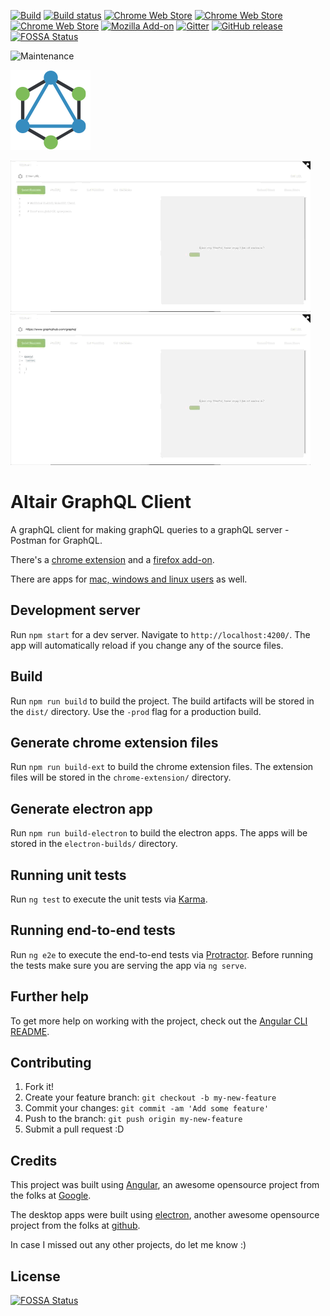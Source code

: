 [![Build](https://travis-ci.org/imolorhe/altair.svg?branch=master "Travis CI")](https://travis-ci.org/imolorhe/altair)
[![Build status](https://ci.appveyor.com/api/projects/status/qp69kxnlxntsumdj/branch/staging?svg=true)](https://ci.appveyor.com/project/imolorhe/altair/branch/staging)
[![Chrome Web Store](https://img.shields.io/chrome-web-store/d/flnheeellpciglgpaodhkhmapeljopja.svg)](https://chrome.google.com/webstore/detail/altair-graphql-client/flnheeellpciglgpaodhkhmapeljopja)
[![Chrome Web Store](https://img.shields.io/chrome-web-store/v/flnheeellpciglgpaodhkhmapeljopja.svg)](https://chrome.google.com/webstore/detail/altair-graphql-client/flnheeellpciglgpaodhkhmapeljopja)
[![Chrome Web Store](https://img.shields.io/chrome-web-store/rating/flnheeellpciglgpaodhkhmapeljopja.svg)](https://chrome.google.com/webstore/detail/altair-graphql-client/flnheeellpciglgpaodhkhmapeljopja)
[![Mozilla Add-on](https://img.shields.io/amo/v/altair-graphql-client.svg)](https://addons.mozilla.org/en-US/firefox/addon/altair-graphql-client/)
[![Gitter](https://img.shields.io/gitter/room/altair-graphql/Lobby.svg)](https://gitter.im/altair-graphql/Lobby)
[![GitHub release](https://img.shields.io/github/release/imolorhe/altair.svg)](https://github.com/imolorhe/altair/releases)
[![FOSSA Status](https://app.fossa.io/api/projects/git%2Bhttps%3A%2F%2Fgithub.com%2Fimolorhe%2Faltair.svg?type=shield)](https://app.fossa.io/projects/git%2Bhttps%3A%2F%2Fgithub.com%2Fimolorhe%2Faltair?ref=badge_shield)

![Maintenance](https://img.shields.io/maintenance/yes/2017.svg)

![altair logo](src/assets/img/altair_logo_128.png "Altair GraphQL Client")


![set url](src/assets/img/readme/set-url.gif "Altair GraphQL Client")
![add fragment](src/assets/img/readme/add-fragment.gif "Altair GraphQL Client")

# Altair GraphQL Client

A graphQL client for making graphQL queries to a graphQL server - Postman for GraphQL.

<!-- Web app: https://altair-gql.herokuapp.com/ -->

There's a [chrome extension](https://chrome.google.com/webstore/detail/altair-graphql-client/flnheeellpciglgpaodhkhmapeljopja) and a [firefox add-on](https://addons.mozilla.org/en-US/firefox/addon/altair-graphql-client/).

There are apps for [mac, windows and linux users](https://github.com/imolorhe/altair/releases/latest) as well.

## Development server

Run `npm start` for a dev server. Navigate to `http://localhost:4200/`. The app will automatically reload if you change any of the source files.

## Build

Run `npm run build` to build the project. The build artifacts will be stored in the `dist/` directory. Use the `-prod` flag for a production build.

## Generate chrome extension files

Run `npm run build-ext` to build the chrome extension files. The extension files will be stored in the `chrome-extension/` directory.

## Generate electron app

Run `npm run build-electron` to build the electron apps. The apps will be stored in the `electron-builds/` directory.

## Running unit tests

Run `ng test` to execute the unit tests via [Karma](https://karma-runner.github.io).

## Running end-to-end tests

Run `ng e2e` to execute the end-to-end tests via [Protractor](http://www.protractortest.org/).
Before running the tests make sure you are serving the app via `ng serve`.

## Further help

To get more help on working with the project, check out the [Angular CLI README](https://github.com/angular/angular-cli/blob/master/README.md).

## Contributing

1. Fork it!
2. Create your feature branch: `git checkout -b my-new-feature`
3. Commit your changes: `git commit -am 'Add some feature'`
4. Push to the branch: `git push origin my-new-feature`
5. Submit a pull request :D

## Credits

This project was built using [Angular](https://angular.io/), an awesome opensource project from the folks at [Google](https://www.google.com).

The desktop apps were built using [electron](https://electron.atom.io/), another awesome opensource project from the folks at [github](http://www.github.com/).

In case I missed out any other projects, do let me know :)


## License
[![FOSSA Status](https://app.fossa.io/api/projects/git%2Bhttps%3A%2F%2Fgithub.com%2Fimolorhe%2Faltair.svg?type=large)](https://app.fossa.io/projects/git%2Bhttps%3A%2F%2Fgithub.com%2Fimolorhe%2Faltair?ref=badge_large)
